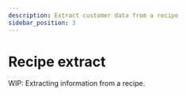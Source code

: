 ```yaml
---
description: Extract customer data from a recipe
sidebar_position: 3
---
```


# Recipe extract

WIP: Extracting information from a recipe.